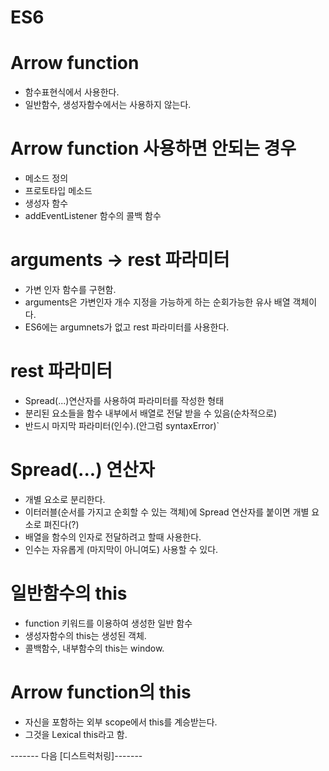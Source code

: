 # ES6

# Arrow function 
- 함수표현식에서 사용한다.
- 일반함수, 생성자함수에서는 사용하지 않는다.

# Arrow function 사용하면 안되는 경우
- 메소드 정의
- 프로토타입 메소드
- 생성자 함수
- addEventListener 함수의 콜백 함수

# arguments -> rest 파라미터
- 가변 인자 함수를 구현함.
- arguments은 가변인자 개수 지정을 가능하게 하는 순회가능한 유사 배열 객체이다.
- ES6에는 argumnets가 없고 rest 파라미터를 사용한다.

# rest 파라미터
- Spread(...)연산자를 사용하여 파라미터를 작성한 형태
- 분리된 요소들을 함수 내부에서 배열로 전달 받을 수 있음(순차적으로)
- 반드시 마지막 파라미터(인수).(안그럼 syntaxError)`

# Spread(...) 연산자
- 개별 요소로 분리한다.
- 이터러블(순서를 가지고 순회할 수 있는 객체)에 Spread 연산자를 붙이면 개별 요소로 펴진다(?)
- 배열을 함수의 인자로 전달하려고 할때 사용한다.
- 인수는 자유롭게 (마지막이 아니여도) 사용할 수 있다.


# 일반함수의 this
- function 키워드를 이용하여 생성한 일반 함수
- 생성자함수의 this는 생성된 객체.
- 콜백함수, 내부함수의 this는 window.

# Arrow function의 this
- 자신을 포함하는 외부 scope에서 this를 계승받는다.
- 그것을 Lexical this라고 함.

------- 다음 [디스트럭처링]-------